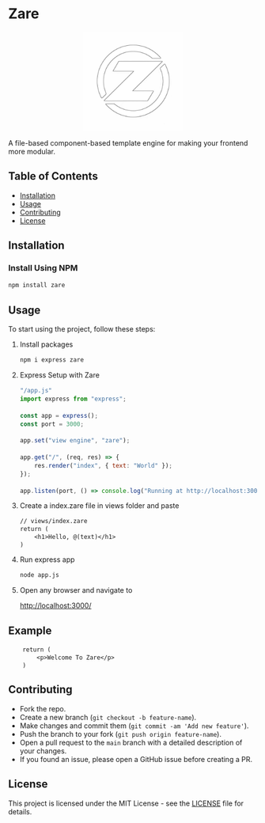 # Zare 

<p align="center"><img src="./assets/icon.png" width="200px" /></p>

A file-based component-based template engine for making your frontend more modular.

## Table of Contents

- [Installation](#installation)
- [Usage](#usage)
- [Contributing](#contributing)
- [License](#license)

## Installation

### Install Using NPM
```bash
npm install zare
```

## Usage
To start using the project, follow these steps:

1. Install packages
    ```bash
    npm i express zare
    ```

2. Express Setup with Zare
    ```js
    "/app.js"
    import express from "express";

    const app = express();
    const port = 3000;

    app.set("view engine", "zare");

    app.get("/", (req, res) => {
        res.render("index", { text: "World" });
    });

    app.listen(port, () => console.log("Running at http://localhost:3000"));
    ```

3. Create a index.zare file in views folder and paste
    ```zare
    // views/index.zare
    return (
        <h1>Hello, @(text)</h1>
    )
    ```

4. Run express app
    ```bash
    node app.js
    ```

5. Open any browser and navigate to

    <a href="http://localhost:3000/">http://localhost:3000/</a>

## Example

```zare
    return (
        <p>Welcome To Zare</p>
    )
```

## Contributing
- Fork the repo.
- Create a new branch (`git checkout -b feature-name`).
- Make changes and commit them (`git commit -am 'Add new feature'`).
- Push the branch to your fork (`git push origin feature-name`).
- Open a pull request to the `main` branch with a detailed description of your changes.
- If you found an issue, please open a GitHub issue before creating a PR.


## License
This project is licensed under the MIT License - see the [LICENSE](LICENSE) file for details.